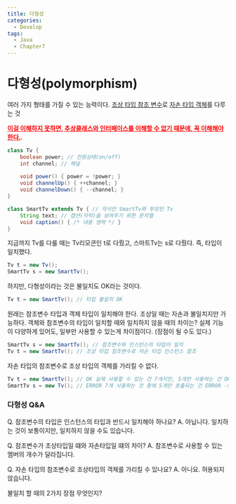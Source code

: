 ```yaml
---
title: 다형성
categories:
  - Develop
tags:
  - Java
  - Chapter7
---
```

# 다형성(polymorphism)

여러 가지 형태를 가질 수 있는 능력이다.
<u>조상 타입 참조 변수</u>로 <u>자손 타입 객체</u>를 다루는 것

<span style="color:red">**<u>이걸 이해하지 못하면, 추상클래스와 인터페이스를 이해할 수 없기 때문에, 꼭 이해해야한다.</u>**</span>.

```java
class Tv {
    boolean power; // 전원상태(on/off)
    int channel; // 채널
    
    void power() { power = !power; }
    void channelUp() { ++channel; }
    void channelDown() { --channel; }
}

class SmartTv extends Tv { // 자식인 SmartTv와 부모인 Tv
    String text; // 캡션(자막)을 보여주기 위한 문자열
    void caption() { /* 내용 생략 */ }
}
```

지금까지 Tv를 다룰 때는 Tv리모콘인 t로 다뤘고, 스마트Tv는 s로 다뤘다. 즉, 타입이 일치했다.

```java
Tv t = new Tv();
SmartTv s = new SmartTv();
```

하지만, 다형성이라는 것은 불일치도 OK라는 것이다.

```java
Tv t = new SmartTv(); // 타입 불일치 OK
```

원래는 참조변수 타입과 객체 타입이 일치해야 한다. 조상일 때는 자손과 불일치지만 가능하다.
객체와 참조변수의 타입이 일치할 때와 일치하지 않을 때의 차이는?
	실제 기능이 다양하게 있어도, 일부만 사용할 수 있는게 차이점이다. (장점이 될 수도 있다.)

```java
SmartTv	s = new SmartTv(); // 참조변수와 인스턴스의 타입이 일치
Tv t = new SmartTv(); // 조상 타입 참조변수로 자손 타입 인스턴스 참조
```

자손 타입의 참조변수로 조상 타입의 객체를 가리킬 수 없다.

```java
Tv t = new SmartTv(); // OK 실제 사용할 수 있는 건 7개지만, 5개만 사용하는 건 OK
SmartTv	s = new Tv(); // ERROR 7개 사용하는 것 중에 5개만 호출되는 건 ERROR -> 없는 걸 호출하면 ERROR가 뜨기에
```

### 다형성 Q&A

Q. 참조변수의 타입은 인스턴스의 타입과 반드시 일치해야 하나요?
A. 아닙니다. 일치하는 것이 보통이지만, 일치하지 않을 수도 있습니다.

Q. 참조변수가 조상타입일 떄와 자손타입일 떄의 차이?
A. 참조변수로 사용할 수 있는 멤버의 개수가 달라집니다.

Q. 자손 타입의 참조변수로 조상타입의 객체를 가리킬 수 있나요?
A. 아니요. 허용되지 않습니다.





불일치 할 때의 2가지 장점 무엇인지? 